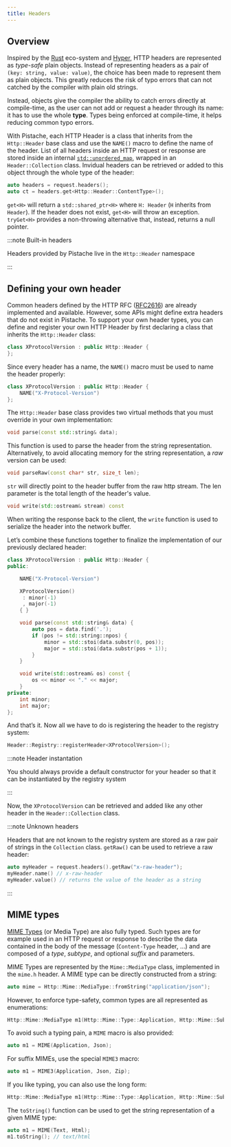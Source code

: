 ```yaml
---
title: Headers
---
```


## Overview

Inspired by the [Rust](https://www.rust-lang.org) eco-system and [Hyper](https://hyper.rs), HTTP headers are represented as _type-safe_ plain objects. Instead of representing headers as a pair of `(key: string, value: value)`, the choice has been made to represent them as plain objects. This greatly reduces the risk of typo errors that can not catched by the compiler with plain old strings.

Instead, objects give the compiler the ability to catch errors directly at compile-time, as the user can not add or request a header through its name: it has to use the whole **type**. Types being enforced at compile-time, it helps reducing common typo errors.

With Pistache, each HTTP Header is a class that inherits from the `Http::Header` base class and use the `NAME()` macro to define the name of the header. List of all headers inside an HTTP request or response are stored inside an internal [`std::unordered_map`](https://en.cppreference.com/w/cpp/container/unordered_map), wrapped in an `Header::Collection` class. Invidual headers can be retrieved or added to this object through the whole type of the header:

```cpp
auto headers = request.headers();
auto ct = headers.get<Http::Header::ContentType>();
```

`get<H>` will return a `std::shared_ptr<H>` where `H: Header` (`H` inherits from `Header`). If the header does not exist, `get<H>` will throw an exception. `tryGet<H>` provides a non-throwing alternative that, instead, returns a null pointer.

:::note Built-in headers

Headers provided by Pistache live in the `Http::Header` namespace

:::

## Defining your own header

Common headers defined by the HTTP RFC ([RFC2616](https://pretty-rfc.herokuapp.com/RFC2616)) are already implemented and available. However, some APIs might define extra headers that do not exist in Pistache. To support your own header types, you can define and register your own HTTP Header by first declaring a class that inherits the `Http::Header` class:

```cpp
class XProtocolVersion : public Http::Header {
};
```

Since every header has a name, the `NAME()` macro must be used to name the header properly:

```cpp
class XProtocolVersion : public Http::Header {
    NAME("X-Protocol-Version")
};
```

The `Http::Header` base class provides two virtual methods that you must override in your own implementation:

```cpp
void parse(const std::string& data);
```

This function is used to parse the header from the string representation. Alternatively, to avoid allocating memory for the string representation, a _raw_ version can be used:

```cpp
void parseRaw(const char* str, size_t len);
```

`str` will directly point to the header buffer from the raw http stream. The len parameter is the total length of the header's value.

```cpp
void write(std::ostream& stream) const
```

When writing the response back to the client, the `write` function is used to serialize the header into the network buffer.

Let’s combine these functions together to finalize the implementation of our previously declared header:

```cpp
class XProtocolVersion : public Http::Header {
public:

    NAME("X-Protocol-Version")

    XProtocolVersion()
     : minor(-1)
     , major(-1)
    { }

    void parse(const std::string& data) {
        auto pos = data.find('.');
        if (pos != std::string::npos) {
            minor = std::stoi(data.substr(0, pos));
            major = std::stoi(data.substr(pos + 1));
        }
    }

    void write(std::ostream& os) const {
        os << minor << "." << major;
    }
private:
    int minor;
    int major;
};
```

And that’s it. Now all we have to do is registering the header to the registry system:

```cpp
Header::Registry::registerHeader<XProtocolVersion>();
```

:::note Header instantation

You should always provide a default constructor for your header so that it can be instantiated by the registry system

:::

Now, the `XProtocolVersion` can be retrieved and added like any other header in the `Header::Collection` class.

:::note Unknown headers

Headers that are not known to the registry system are stored as a raw pair of strings in the `Collection` class. `getRaw()` can be used to retrieve a raw header:

```cpp
auto myHeader = request.headers().getRaw("x-raw-header");
myHeader.name() // x-raw-header
myHeader.value() // returns the value of the header as a string
```

:::

## MIME types

[MIME Types](https://en.wikipedia.org/wiki/Media_type) (or Media Type) are also fully typed. Such types are for example used in an HTTP request or response to describe the data contained in the body of the message (`Content-Type` header, …) and are composed of a _type_, _subtype_, and optional _suffix_ and parameters.

MIME Types are represented by the `Mime::MediaType` class, implemented in the `mime.h` header. A MIME type can be directly constructed from a string:

```cpp
auto mime = Http::Mime::MediaType::fromString("application/json");
```

However, to enforce type-safety, common types are all represented as enumerations:

```cpp
Http::Mime::MediaType m1(Http::Mime::Type::Application, Http::Mime::Subtype::Json);
```

To avoid such a typing pain, a `MIME` macro is also provided:

```cpp
auto m1 = MIME(Application, Json);
```

For suffix MIMEs, use the special `MIME3` macro:

```cpp
auto m1 = MIME3(Application, Json, Zip);
```

If you like typing, you can also use the long form:

```cpp
Http::Mime::MediaType m1(Http::Mime::Type::Application, Http::Mime::Subtype::Json, Http::Mime::Suffix::Zip);
```

The `toString()` function can be used to get the string representation of a given MIME type:

```cpp
auto m1 = MIME(Text, Html);
m1.toString(); // text/html
```
